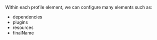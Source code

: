
Within each profile element, we can configure many elements such as:<br>
* dependencies
* plugins 
* resources 
* finalName



